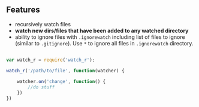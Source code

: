 ## Features

- recursively watch files
- **watch new dirs/files that have been added to any watched directory** 
- ability to ignore files with `.ignorewatch` including list of files to ignore (similar to `.gitignore`). Use `*` to ignore all files in `.ignorewatch` directory. 


````javascript
  
var watch_r = require('watch_r');

watch_r('/path/to/file', function(watcher) {
	
	watcher.on('change', function() {
		//do stuff
	})
})

```` 

